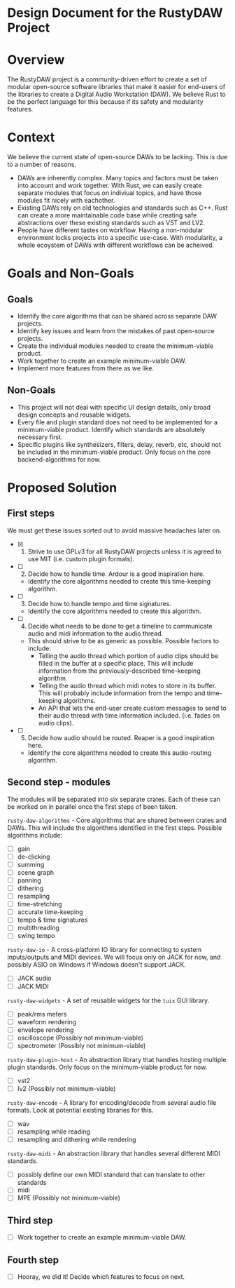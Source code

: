 # Design Document for the RustyDAW Project

# Overview
The RustyDAW project is a community-driven effort to create a set of modular open-source software libraries that make it easier for end-users of the libraries
to create a Digital Audio Workstation (DAW). We believe Rust to be the perfect language for this because if its safety and modularity features.

# Context
We believe the current state of open-source DAWs to be lacking. This is due to a number of reasons.
- DAWs are inherently complex. Many topics and factors must be taken into account and work together. With Rust, we can easily create separate modules that focus
on indiviual topics, and have those modules fit nicely with eachother.
- Existing DAWs rely on old technologies and standards such as C++. Rust can create a more maintainable code base while creating safe abstractions over these
existing standards such as VST and LV2.
- People have different tastes on workflow. Having a non-modular environment locks projects into a specific use-case. With modularity, a whole ecoystem of DAWs
with different workflows can be acheived.

# Goals and Non-Goals
## Goals
- Identify the core algorithms that can be shared across separate DAW projects.
- Identify key issues and learn from the mistakes of past open-source projects.
- Create the individual modules needed to create the minimum-viable product.
- Work together to create an example minimum-viable DAW.
- Implement more features from there as we like.

## Non-Goals
- This project will not deal with specific UI design details, only broad design concepts and reusable widgets.
- Every file and plugin standard does not need to be implemented for a minimum-viable product. Identify which standards are absolutely necessary first.
- Specific plugins like synthesizers, filters, delay, reverb, etc, should not be included in the minimum-viable product. Only focus on the core backend-algorithms
for now.

# Proposed Solution
## First steps
We must get these issues sorted out to avoid massive headaches later on.
- [x] 1. Strive to use GPLv3 for all RustyDAW projects unless it is agreed to use MIT (i.e. custom plugin formats).
- [ ] 2. Decide how to handle time. Ardour is a good inspiration here.
  - Identify the core algorithms needed to create this time-keeping algorithm.
- [ ] 3. Decide how to handle tempo and time signatures.
  - Identify the core algorithms needed to create this algorithm.
- [ ] 4. Decide what needs to be done to get a timeline to communicate audio and midi information to the audio thread.
  - This should strive to be as generic as possible. Possible factors to include:
    - Telling the audio thread which portion of audio clips should be filled in the buffer at a specific place. This will include information from
    the previously-described time-keeping algorithm.
    - Telling the audio thread which midi notes to store in its buffer. This will probably include information from the tempo and time-keeping
    algorithms.
    - An API that lets the end-user create custom messages to send to their audio thread with time information included. (i.e. fades on audio clips).
- [ ] 5. Decide how audio should be routed. Reaper is a good inspiration here.
  - Identify the core algorithms needed to create this audio-routing algorithm.

## Second step - modules
The modules will be separated into six separate crates. Each of these can be worked on in parallel once the first steps of been taken.

`rusty-daw-algorithms` - Core algorithms that are shared between crates and DAWs. This will include the algorithms identified in the first steps. Possible
algorithms include:
  - [ ] gain
  - [ ] de-clicking
  - [ ] summing
  - [ ] scene graph
  - [ ] panning
  - [ ] dithering
  - [ ] resampling
  - [ ] time-stretching
  - [ ] accurate time-keeping
  - [ ] tempo & time signatures
  - [ ] multithreading
  - [ ] swing tempo
 
 `rusty-daw-io` - A cross-platform IO library for connecting to system inputs/outputs and MIDI devices. We will focus only on JACK for now, and possibly
 ASIO on Windows if Windows doesn't support JACK.
 - [ ] JACK audio
 - [ ] JACK MIDI
 
 `rusty-daw-widgets` - A set of reusable widgets for the `tuix` GUI library.
 - [ ] peak/rms meters
 - [ ] waveform rendering
 - [ ] envelope rendering
 - [ ] oscilloscope (Possibly not minimum-viable)
 - [ ] spectrometer (Possibly not minimum-viable)
 
 `rusty-daw-plugin-host` - An abstraction library that handles hosting multiple plugin standards. Only focus on the minimum-viable product for now.
 - [ ] vst2
 - [ ] lv2 (Possibly not minimum-viable)
 
 `rusty-daw-encode` - A library for encoding/decode from several audio file formats. Look at potential existing libraries for this.
 - [ ] wav
 - [ ] resampling while reading
 - [ ] resampling and dithering while rendering
 
 `rusty-daw-midi` - An abstraction library that handles several different MIDI standards.
 - [ ] possibly define our own MIDI standard that can translate to other standards
 - [ ] midi
 - [ ] MPE (Possibly not minimum-viable)
 
 ## Third step
 - [ ] Work together to create an example minimum-viable DAW.
 
 ## Fourth step
 - [ ] Hooray, we did it! Decide which features to focus on next.
